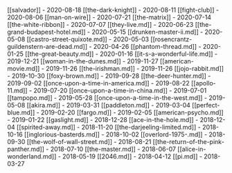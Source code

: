 [[salvador]] - 2020-08-18
[[the-dark-knight]] - 2020-08-11
[[fight-club]] - 2020-08-06
[[man-on-wire]] - 2020-07-21
[[the-matrix]] - 2020-07-14
[[the-white-ribbon]] - 2020-07-07
[[they-live.md]] - 2020-06-23
[[the-grand-budapest-hotel.md]] - 2020-05-15
[[drunken-master-ii.md]] - 2020-05-08
[[castro-street-quixote.md]] - 2020-05-03
[[rosencrantz-guildenstern-are-dead.md]] - 2020-04-26
[[phantom-thread.md]] - 2020-01-25
[[the-great-beauty.md]] - 2020-01-16
[[it-s-a-wonderful-life.md]] - 2019-12-21
[[woman-in-the-dunes.md]] - 2019-11-27
[[american-movie.md]] - 2019-11-26
[[the-irishman.md]] - 2019-11-26
[[jojo-rabbit.md]] - 2019-10-30
[[foxy-brown.md]] - 2019-09-28
[[the-deer-hunter.md]] - 2019-09-02
[[once-upon-a-time-in-america.md]] - 2019-08-22
[[apollo-11.md]] - 2019-07-20
[[once-upon-a-time-in-china.md]] - 2019-07-01
[[tampopo.md]] - 2019-05-28
[[once-upon-a-time-in-the-west.md]] - 2019-05-08
[[akira.md]] - 2019-03-31
[[paddleton.md]] - 2019-03-04
[[perfect-blue.md]] - 2019-02-20
[[fargo.md]] - 2019-02-05
[[american-psycho.md]] - 2019-01-22
[[gaslight.md]] - 2018-12-28
[[ace-in-the-hole.md]] - 2018-12-04
[[spirited-away.md]] - 2018-11-20
[[the-darjeeling-limited.md]] - 2018-10-16
[[inglorious-basterds.md]] - 2018-10-02
[[overlord-1975-.md]] - 2018-09-30
[[the-wolf-of-wall-street.md]] - 2018-08-21
[[the-return-of-the-pink-panther.md]] - 2018-07-10
[[the-master.md]] - 2018-06-07
[[alice-in-wonderland.md]] - 2018-05-19
[[2046.md]] - 2018-04-12
[[pi.md]] - 2018-03-27